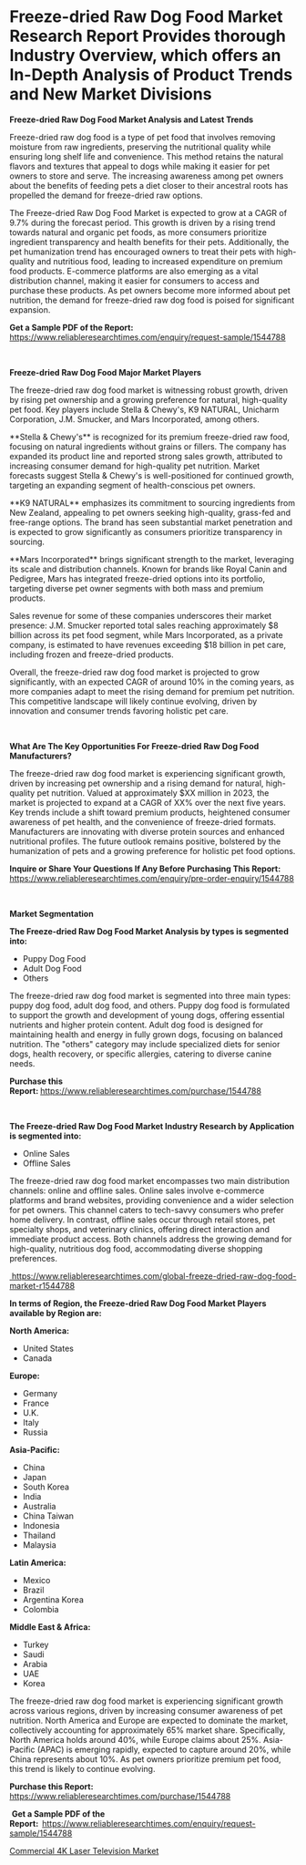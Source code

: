 <p><h1>Freeze-dried Raw Dog Food Market Research Report Provides thorough Industry Overview, which offers an In-Depth Analysis of Product Trends and New Market Divisions</h1></p><p><strong>Freeze-dried Raw Dog Food Market Analysis and Latest Trends</strong></p>
<p><p>Freeze-dried raw dog food is a type of pet food that involves removing moisture from raw ingredients, preserving the nutritional quality while ensuring long shelf life and convenience. This method retains the natural flavors and textures that appeal to dogs while making it easier for pet owners to store and serve. The increasing awareness among pet owners about the benefits of feeding pets a diet closer to their ancestral roots has propelled the demand for freeze-dried raw options.</p><p>The Freeze-dried Raw Dog Food Market is expected to grow at a CAGR of 9.7% during the forecast period. This growth is driven by a rising trend towards natural and organic pet foods, as more consumers prioritize ingredient transparency and health benefits for their pets. Additionally, the pet humanization trend has encouraged owners to treat their pets with high-quality and nutritious food, leading to increased expenditure on premium food products. E-commerce platforms are also emerging as a vital distribution channel, making it easier for consumers to access and purchase these products. As pet owners become more informed about pet nutrition, the demand for freeze-dried raw dog food is poised for significant expansion.</p></p>
<p><strong>Get a Sample PDF of the Report:&nbsp;</strong> <a href="https://www.reliableresearchtimes.com/enquiry/request-sample/1544788?utm_campaign=3054&utm_medium=2&utm_source=Github&utm_content=ia&utm_term=05042025&utm_id=freeze-dried-raw-dog-food">https://www.reliableresearchtimes.com/enquiry/request-sample/1544788</a></p>
<p>&nbsp;</p>
<p><strong>Freeze-dried Raw Dog Food Major Market Players</strong></p>
<p><p>The freeze-dried raw dog food market is witnessing robust growth, driven by rising pet ownership and a growing preference for natural, high-quality pet food. Key players include Stella & Chewy's, K9 NATURAL, Unicharm Corporation, J.M. Smucker, and Mars Incorporated, among others.</p><p>**Stella & Chewy's** is recognized for its premium freeze-dried raw food, focusing on natural ingredients without grains or fillers. The company has expanded its product line and reported strong sales growth, attributed to increasing consumer demand for high-quality pet nutrition. Market forecasts suggest Stella & Chewy's is well-positioned for continued growth, targeting an expanding segment of health-conscious pet owners.</p><p>**K9 NATURAL** emphasizes its commitment to sourcing ingredients from New Zealand, appealing to pet owners seeking high-quality, grass-fed and free-range options. The brand has seen substantial market penetration and is expected to grow significantly as consumers prioritize transparency in sourcing.</p><p>**Mars Incorporated** brings significant strength to the market, leveraging its scale and distribution channels. Known for brands like Royal Canin and Pedigree, Mars has integrated freeze-dried options into its portfolio, targeting diverse pet owner segments with both mass and premium products.</p><p>Sales revenue for some of these companies underscores their market presence: J.M. Smucker reported total sales reaching approximately $8 billion across its pet food segment, while Mars Incorporated, as a private company, is estimated to have revenues exceeding $18 billion in pet care, including frozen and freeze-dried products.</p><p>Overall, the freeze-dried raw dog food market is projected to grow significantly, with an expected CAGR of around 10% in the coming years, as more companies adapt to meet the rising demand for premium pet nutrition. This competitive landscape will likely continue evolving, driven by innovation and consumer trends favoring holistic pet care.</p></p>
<p>&nbsp;</p>
<p><strong>What Are The Key Opportunities For Freeze-dried Raw Dog Food Manufacturers?</strong></p>
<p><p>The freeze-dried raw dog food market is experiencing significant growth, driven by increasing pet ownership and a rising demand for natural, high-quality pet nutrition. Valued at approximately $XX million in 2023, the market is projected to expand at a CAGR of XX% over the next five years. Key trends include a shift toward premium products, heightened consumer awareness of pet health, and the convenience of freeze-dried formats. Manufacturers are innovating with diverse protein sources and enhanced nutritional profiles. The future outlook remains positive, bolstered by the humanization of pets and a growing preference for holistic pet food options.</p></p>
<p><strong>Inquire or Share Your Questions If Any Before Purchasing This Report:</strong> <a href="https://www.reliableresearchtimes.com/enquiry/pre-order-enquiry/1544788?utm_campaign=3054&utm_medium=2&utm_source=Github&utm_content=ia&utm_term=05042025&utm_id=freeze-dried-raw-dog-food">https://www.reliableresearchtimes.com/enquiry/pre-order-enquiry/1544788</a></p>
<p>&nbsp;</p>
<p><strong>Market Segmentation</strong></p>
<p><strong>The Freeze-dried Raw Dog Food Market Analysis by types is segmented into:</strong></p>
<p><ul><li>Puppy Dog Food</li><li>Adult Dog Food</li><li>Others</li></ul></p>
<p><p>The freeze-dried raw dog food market is segmented into three main types: puppy dog food, adult dog food, and others. Puppy dog food is formulated to support the growth and development of young dogs, offering essential nutrients and higher protein content. Adult dog food is designed for maintaining health and energy in fully grown dogs, focusing on balanced nutrition. The "others" category may include specialized diets for senior dogs, health recovery, or specific allergies, catering to diverse canine needs.</p></p>
<p><strong>Purchase this Report:&nbsp;</strong><a href="https://www.reliableresearchtimes.com/purchase/1544788?utm_campaign=3054&utm_medium=2&utm_source=Github&utm_content=ia&utm_term=05042025&utm_id=freeze-dried-raw-dog-food">https://www.reliableresearchtimes.com/purchase/1544788</a></p>
<p>&nbsp;</p>
<p><strong>The Freeze-dried Raw Dog Food Market Industry Research by Application is segmented into:</strong></p>
<p><ul><li>Online Sales</li><li>Offline Sales</li></ul></p>
<p><p>The freeze-dried raw dog food market encompasses two main distribution channels: online and offline sales. Online sales involve e-commerce platforms and brand websites, providing convenience and a wider selection for pet owners. This channel caters to tech-savvy consumers who prefer home delivery. In contrast, offline sales occur through retail stores, pet specialty shops, and veterinary clinics, offering direct interaction and immediate product access. Both channels address the growing demand for high-quality, nutritious dog food, accommodating diverse shopping preferences.</p></p>
<p><a href="https://www.reliableresearchtimes.com/global-freeze-dried-raw-dog-food-market-r1544788?utm_campaign=3054&utm_medium=2&utm_source=Github&utm_content=ia&utm_term=05042025&utm_id=freeze-dried-raw-dog-food">&nbsp;https://www.reliableresearchtimes.com/global-freeze-dried-raw-dog-food-market-r1544788</a></p>
<p><strong>In terms of Region, the Freeze-dried Raw Dog Food Market Players available by Region are:</strong></p>
<p>
    <p> <strong> North America: </strong>
        <ul>
            <li>United States</li>
            <li>Canada</li>
        </ul>
        </p> 
    <p> <strong> Europe: </strong>
        <ul>
            <li>Germany</li>
            <li>France</li>
            <li>U.K.</li>
            <li>Italy</li>
            <li>Russia</li>
        </ul>
        </p> 
    <p> <strong> Asia-Pacific: </strong>
        <ul>
            <li>China</li>
            <li>Japan</li>
            <li>South Korea</li>
            <li>India</li>
            <li>Australia</li>
            <li>China Taiwan</li>
            <li>Indonesia</li>
            <li>Thailand</li>
            <li>Malaysia</li>
        </ul>
        </p> 
    <p> <strong> Latin America: </strong>
        <ul>
            <li>Mexico</li>
            <li>Brazil</li>
            <li>Argentina Korea</li>
            <li>Colombia</li>
        </ul>
        </p> 
    <p> <strong> Middle East & Africa: </strong>
        <ul>
            <li>Turkey</li>
            <li>Saudi</li>
            <li>Arabia</li>
            <li>UAE</li>
            <li>Korea</li>
        </ul>
    </p>
    </p>
<p><p>The freeze-dried raw dog food market is experiencing significant growth across various regions, driven by increasing consumer awareness of pet nutrition. North America and Europe are expected to dominate the market, collectively accounting for approximately 65% market share. Specifically, North America holds around 40%, while Europe claims about 25%. Asia-Pacific (APAC) is emerging rapidly, expected to capture around 20%, while China represents about 10%. As pet owners prioritize premium pet food, this trend is likely to continue evolving.</p></p>
<p><strong>Purchase this Report: </strong><a href="https://www.reliableresearchtimes.com/purchase/1544788?utm_campaign=3054&utm_medium=2&utm_source=Github&utm_content=ia&utm_term=05042025&utm_id=freeze-dried-raw-dog-food">https://www.reliableresearchtimes.com/purchase/1544788</a></p>
<p>&nbsp;<strong>Get a Sample PDF of the Report:&nbsp;&nbsp;</strong><a href="https://www.reliableresearchtimes.com/enquiry/request-sample/1544788?utm_campaign=3054&utm_medium=2&utm_source=Github&utm_content=ia&utm_term=05042025&utm_id=freeze-dried-raw-dog-food">https://www.reliableresearchtimes.com/enquiry/request-sample/1544788</a></p>
<p><strong></strong></p>
<p><p><a href="https://github.com/tashipmhuiri/Market-Research-Report-List-1/blob/main/commercial-4k-laser-television-market.md?utm_campaign=3054&utm_medium=2&utm_source=Github&utm_content=ia&utm_term=05042025&utm_id=freeze-dried-raw-dog-food">Commercial 4K Laser Television Market</a></p></p>